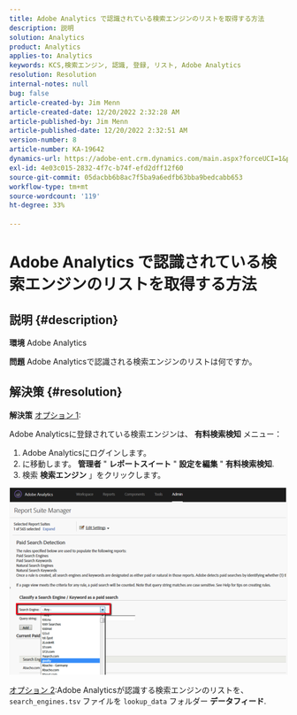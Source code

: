 ```yaml
---
title: Adobe Analytics で認識されている検索エンジンのリストを取得する方法
description: 説明
solution: Analytics
product: Analytics
applies-to: Analytics
keywords: KCS,検索エンジン, 認識, 登録, リスト, Adobe Analytics
resolution: Resolution
internal-notes: null
bug: false
article-created-by: Jim Menn
article-created-date: 12/20/2022 2:32:28 AM
article-published-by: Jim Menn
article-published-date: 12/20/2022 2:32:51 AM
version-number: 8
article-number: KA-19642
dynamics-url: https://adobe-ent.crm.dynamics.com/main.aspx?forceUCI=1&pagetype=entityrecord&etn=knowledgearticle&id=d9a38787-0e80-ed11-81ac-6045bd006704
exl-id: 4e03c015-2832-4f7c-b74f-efd2dff12f60
source-git-commit: 05dacbb6b8ac7f5ba9a6edfb63bba9bedcabb653
workflow-type: tm+mt
source-wordcount: '119'
ht-degree: 33%

---
```


# Adobe Analytics で認識されている検索エンジンのリストを取得する方法

## 説明 {#description}


<b>環境</b>
Adobe Analytics

<b>問題</b>
Adobe Analyticsで認識される検索エンジンのリストは何ですか。


## 解決策 {#resolution}


<b>解決策</b>
<u>オプション 1</u>:

Adobe Analyticsに登録されている検索エンジンは、 <b>有料検索検知</b> メニュー：

1. Adobe Analyticsにログインします。
2. に移動します。 <b>管理者</b> &quot; <b>レポートスイート</b> &quot; <b>設定を編集</b> &quot; <b>有料検索検知</b>.
3. 検索 <b>検索エンジン</b> 」をクリックします。


![](assets/d35acf7a-a0e7-ec11-bb3c-000d3a3bd25c.png)

<u>オプション 2</u>:Adobe Analyticsが認識する検索エンジンのリストを、 `search_engines.tsv` ファイルを `lookup_data` フォルダー <b>データフィード</b>.
